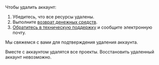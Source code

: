 Чтобы удалить аккаунт:

1. Убедитесь, что все ресурсы удалены.
2. Выполните [возврат денежных средств](https://mcs.mail.ru/docs/ru/additionals/billing/operations/refund).
3. [Обратитесь в техническую поддержку](https://mcs.mail.ru/docs/contacts) и сообщите электронную почту.

Мы свяжемся с вами для подтверждения удаления аккаунта.

<warn>

Вместе с аккаунтом удалятся все проекты. Восстановить удаленный аккаунт невозможно.

</warn>
